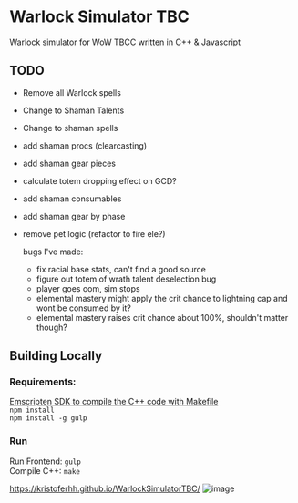 # Warlock Simulator TBC
 
 Warlock simulator for WoW TBCC written in C++ & Javascript

 ## TODO
 * Remove all Warlock spells
 * Change to Shaman Talents
 * Change to shaman spells
 * add shaman procs (clearcasting)
 * add shaman gear pieces 
 * calculate totem dropping effect on GCD?
 * add shaman consumables
 * add shaman gear by phase
 * remove pet logic (refactor to fire ele?)
 
    bugs I've made:
    * fix racial base stats, can't find a good source
    * figure out totem of wrath talent deselection bug
    * player goes oom, sim stops
    * elemental mastery might apply the crit chance to lightning cap and wont be consumed by it? 
    * elemental mastery raises crit chance about 100%, shouldn't matter though?

 ## Building Locally
 ### Requirements:  
 [Emscripten SDK to compile the C++ code with Makefile](https://emscripten.org/docs/getting_started/downloads.html)    
 `npm install`  
 `npm install -g gulp`
 ### Run
 Run Frontend: `gulp`  
 Compile C++: `make`
 
 https://kristoferhh.github.io/WarlockSimulatorTBC/
 ![image](https://user-images.githubusercontent.com/12117382/136641237-61653b35-7b94-4fcb-bca5-243eba96e8f8.png)
